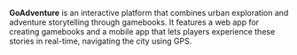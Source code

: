 **GoAdventure** is an interactive platform that combines urban exploration and adventure storytelling through gamebooks. It features a web app for creating gamebooks and a mobile app that lets players experience these stories in real-time, navigating the city using GPS.